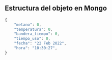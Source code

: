 ## Estructura del objeto en Mongo

```js
{
    "metano": 0,
    "temperatura": 0,
    "bandera_tiempo": 0,
    "tiempo_uso": 0,
    "fecha": "22 Feb 2022",
    "hora": "10:30:27",
}
```
